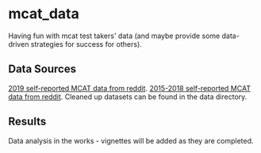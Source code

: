 # mcat_data
Having fun with mcat test takers' data (and maybe provide some data-driven strategies for success for others).

## Data Sources
[2019 self-reported MCAT data from reddit](https://docs.google.com/spreadsheets/d/1ozIeTAy57hMJxM90bnrUSGiSWFj0V4eaAnwLaP21FcE/edit#gid=1908877675).
[2015-2018 self-reported MCAT data from reddit](https://docs.google.com/spreadsheets/d/1JDrmJ1Aa0uvpUovylNvelmBaX_fQj_bhcQ7SVbf5o-M/edit#gid=617547369).
Cleaned up datasets can be found in the data directory.

## Results
Data analysis in the works - vignettes will be added as they are completed.
